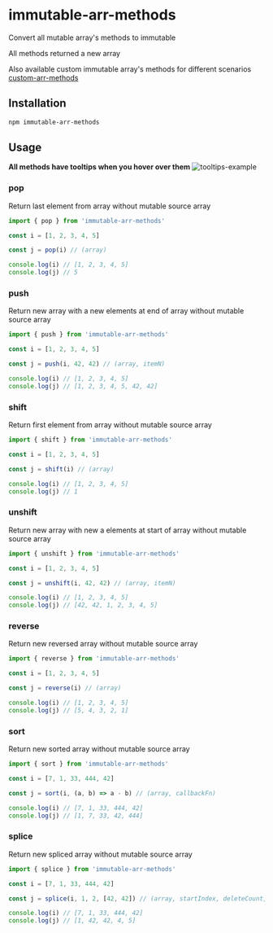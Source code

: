 # immutable-arr-methods

Convert all mutable array's methods to immutable

All methods returned a new array

Also available custom immutable array's methods for different scenarios [custom-arr-methods](https://www.npmjs.com/package/custom-arr-methods)

## Installation

```bash
npm immutable-arr-methods
```

## Usage

**All methods have tooltips when you hover over them**
![tooltips-example](https://drive.google.com/uc?id=1AVGqbKJuDmajtsIpS2ex8ZT-oQB7UvQS)

### pop

Return last element from array without mutable source array

```javascript
import { pop } from 'immutable-arr-methods'

const i = [1, 2, 3, 4, 5]

const j = pop(i) // (array)

console.log(i) // [1, 2, 3, 4, 5]
console.log(j) // 5
```

### push

Return new array with a new elements at end of array without mutable source array

```javascript
import { push } from 'immutable-arr-methods'

const i = [1, 2, 3, 4, 5]

const j = push(i, 42, 42) // (array, itemN)

console.log(i) // [1, 2, 3, 4, 5]
console.log(j) // [1, 2, 3, 4, 5, 42, 42]
```

### shift

Return first element from array without mutable source array

```javascript
import { shift } from 'immutable-arr-methods'

const i = [1, 2, 3, 4, 5]

const j = shift(i) // (array)

console.log(i) // [1, 2, 3, 4, 5]
console.log(j) // 1
```

### unshift

Return new array with new a elements at start of array without mutable source array

```javascript
import { unshift } from 'immutable-arr-methods'

const i = [1, 2, 3, 4, 5]

const j = unshift(i, 42, 42) // (array, itemN)

console.log(i) // [1, 2, 3, 4, 5]
console.log(j) // [42, 42, 1, 2, 3, 4, 5]
```

### reverse

Return new reversed array without mutable source array

```javascript
import { reverse } from 'immutable-arr-methods'

const i = [1, 2, 3, 4, 5]

const j = reverse(i) // (array)

console.log(i) // [1, 2, 3, 4, 5]
console.log(j) // [5, 4, 3, 2, 1]
```

### sort

Return new sorted array without mutable source array

```javascript
import { sort } from 'immutable-arr-methods'

const i = [7, 1, 33, 444, 42]

const j = sort(i, (a, b) => a - b) // (array, callbackFn)

console.log(i) // [7, 1, 33, 444, 42]
console.log(j) // [1, 7, 33, 42, 444]
```

### splice

Return new spliced array without mutable source array

```javascript
import { splice } from 'immutable-arr-methods'

const i = [7, 1, 33, 444, 42]

const j = splice(i, 1, 2, [42, 42]) // (array, startIndex, deleteCount, elements)

console.log(i) // [7, 1, 33, 444, 42]
console.log(j) // [1, 42, 42, 4, 5]
```
